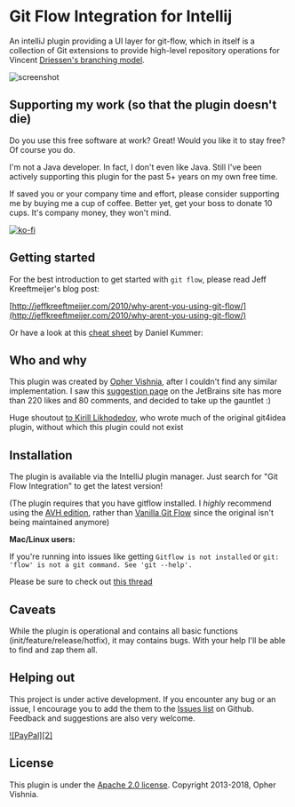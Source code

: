 # Git Flow Integration for Intellij


An intelliJ plugin providing a UI layer for git-flow, which in itself is a collection of Git extensions to provide high-level repository operations for Vincent [Driessen's branching model](http://nvie.com/git-model).

![screenshot](http://opherv.github.io/gitflow4idea/images/gitflow.jpg)

## Supporting my work (so that the plugin doesn't die)

Do you use this free software at work? Great! Would you like it to stay free? Of course you do.

I'm not a Java developer. In fact, I don't even like Java. Still I've been actively supporting this plugin for the past 5+ years on my own free time.

If saved you or your company time and effort, please consider supporting me by buying me a cup of coffee.
Better yet, get your boss to donate 10 cups. It's company money, they won't mind.

[![ko-fi](https://www.ko-fi.com/img/githubbutton_sm.svg)](https://ko-fi.com/R6R0TFS7)

## Getting started

For the best introduction to get started with `git flow`, please read Jeff Kreeftmeijer's blog post:

[http://jeffkreeftmeijer.com/2010/why-arent-you-using-git-flow/](http://jeffkreeftmeijer.com/2010/why-arent-you-using-git-flow/)

Or have a look at this [cheat sheet](http://danielkummer.github.io/git-flow-cheatsheet/) by Daniel Kummer:

## Who and why

This plugin was created by [Opher Vishnia](http://www.opherv.com), after I couldn't find any similar implementation.
I saw this [suggestion page](http://youtrack.jetbrains.com/issue/IDEA-65491) on the JetBrains site has more than 220 likes and 80 comments, and decided to take up the gauntlet :)

Huge shoutout [to Kirill Likhodedov](https://github.com/klikh), who wrote much of the original git4idea plugin, without which this plugin could not exist

## Installation

The plugin is available via the IntelliJ plugin manager. Just search for "Git Flow Integration" to get the latest version!

(The plugin requires that you have gitflow installed. I *highly* recommend using the [AVH edition](https://github.com/petervanderdoes/gitflow), rather than [Vanilla Git Flow](https://github.com/nvie/gitflow) since the original isn't being maintained anymore)

**Mac/Linux users:**

If you're running into issues like getting
`Gitflow is not installed`
or
`git: 'flow' is not a git command. See 'git --help'.`

Please be sure to check out [this thread](https://github.com/OpherV/gitflow4idea/issues/7)


## Caveats

While the plugin is operational and contains all basic functions (init/feature/release/hotfix), it may contains bugs. With your help I'll be able to find and zap them all.

## Helping out

This project is under active development.
If you encounter any bug or an issue, I encourage you to add the them to the [Issues list](https://github.com/OpherV/gitflow4idea/issues) on Github.
Feedback and suggestions are also very welcome.

[![PayPal][2]][1]

[1]: https://www.paypal.com/cgi-bin/webscr?cmd=_donations&business=DH67M9XFKAJHA&lc=IL&item_name=gitflow4idea%20development&currency_code=USD&bn=PP%2dDonationsBF%3abtn_donateCC_LG%2egif%3aNonHostedGuest

## License

This plugin is under the [Apache 2.0 license](http://www.apache.org/licenses/LICENSE-2.0.html).
Copyright 2013-2018, Opher Vishnia.


